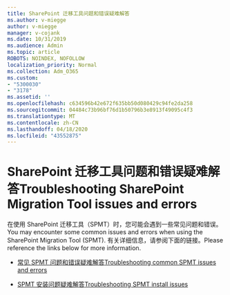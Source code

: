 ```yaml
---
title: SharePoint 迁移工具问题和错误疑难解答
ms.author: v-miegge
author: v-miegge
manager: v-cojank
ms.date: 10/31/2019
ms.audience: Admin
ms.topic: article
ROBOTS: NOINDEX, NOFOLLOW
localization_priority: Normal
ms.collection: Adm_O365
ms.custom:
- "5300030"
- "3178"
ms.assetid: ''
ms.openlocfilehash: c634596b42e672f635bb50d080429c94fe2da258
ms.sourcegitcommit: 04484c73b96bf76d1b50796b3e8913f49095c4f3
ms.translationtype: MT
ms.contentlocale: zh-CN
ms.lasthandoff: 04/18/2020
ms.locfileid: "43552875"
---
```

# <a name="troubleshooting-sharepoint-migration-tool-issues-and-errors"></a><span data-ttu-id="6301c-102">SharePoint 迁移工具问题和错误疑难解答</span><span class="sxs-lookup"><span data-stu-id="6301c-102">Troubleshooting SharePoint Migration Tool issues and errors</span></span>

<span data-ttu-id="6301c-103">在使用 SharePoint 迁移工具（SPMT）时，您可能会遇到一些常见问题和错误。</span><span class="sxs-lookup"><span data-stu-id="6301c-103">You may encounter some common issues and errors when using the SharePoint Migration Tool (SPMT).</span></span> <span data-ttu-id="6301c-104">有关详细信息，请参阅下面的链接。</span><span class="sxs-lookup"><span data-stu-id="6301c-104">Please reference the links below for more information.</span></span>

- [<span data-ttu-id="6301c-105">常见 SPMT 问题和错误疑难解答</span><span class="sxs-lookup"><span data-stu-id="6301c-105">Troubleshooting common SPMT issues and errors</span></span>](https://docs.microsoft.com/sharepointmigration/troubleshooting-common-spmt-issues)

- [<span data-ttu-id="6301c-106">SPMT 安装问题疑难解答</span><span class="sxs-lookup"><span data-stu-id="6301c-106">Troubleshooting SPMT install issues</span></span>](https://docs.microsoft.com/sharepointmigration/spmt-install-issues)

